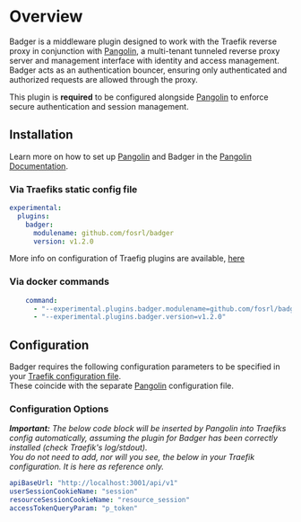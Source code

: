 # Overview

Badger is a middleware plugin designed to work with the Traefik reverse proxy in conjunction with [Pangolin](https://github.com/fosrl/pangolin), a multi-tenant tunneled reverse proxy server and management interface with identity and access management. Badger acts as an authentication bouncer, ensuring only authenticated and authorized requests are allowed through the proxy.

This plugin is **required** to be configured alongside [Pangolin](https://github.com/fosrl/pangolin) to enforce secure authentication and session management.

## Installation

Learn more on how to set up [Pangolin](https://github.com/fosrl/pangolin) and Badger in the [Pangolin Documentation](https://github.com/fosrl/pangolin).

### Via Traefiks static config file
```yaml
experimental:
  plugins:
    badger:
      modulename: github.com/fosrl/badger
      version: v1.2.0
```
More info on configuration of Traefig plugins are available, [here](https://plugins.traefik.io/install)

### Via docker commands
```yaml
    command:
      - "--experimental.plugins.badger.modulename=github.com/fosrl/badger"
      - "--experimental.plugins.badger.version=v1.2.0"
```

## Configuration

Badger requires the following configuration parameters to be specified in your [Traefik configuration file](https://doc.traefik.io/traefik/getting-started/configuration-overview/).  
These coincide with the separate [Pangolin](https://github.com/fosrl/pangolin) configuration file.

### Configuration Options
_**Important:** The below code block will be inserted by Pangolin into Traefiks config automatically, assuming the plugin for Badger has been correctly installed (check Traefik's log/stdout).  
You do not need to add, nor will you see, the below in your Traefik configuration. It is here as reference only._

```yaml
apiBaseUrl: "http://localhost:3001/api/v1"
userSessionCookieName: "session"
resourceSessionCookieName: "resource_session"
accessTokenQueryParam: "p_token"
```
